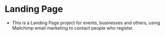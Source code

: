 # Landing Page

- This is a Landing Page project for events, businesses and others, using Mailchimp email marketing to contact people who register.
